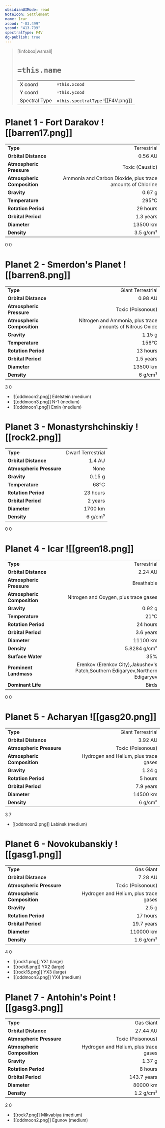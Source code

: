 ```yaml
---
obsidianUIMode: read
NoteIcon: Settlement
name: Icar
xcood: "-83.499"
ycood: "413.799"
spectralType: F4V
dg-publish: true
---
```

> [!infobox|wsmall]
> # `=this.name`
> | | |
> | - | - |
> | X coord | `=this.xcood` |
> | Y coord| `=this.ycood` |
> | Spectral Type | `=this.spectralType` ![[F4V.png]] |

# Planet 1 - Fort Darakov ![[barren17.png]]
|                             |                           |
| --------------------------- | -------------------------:|
| **Type**                    |             Terrestrial |
| **Orbital Distance**        |   0.56 AU |
| **Atmospheric Pressure**    |       Toxic (Caustic) |
| **Atmospheric Composition** |      Ammonia and Carbon Dioxide, plus trace amounts of Chlorine |
| **Gravity**                 |        0.67 g |
| **Temperature**             |    295°C |
| **Rotation Period**         |  29 hours |
| **Orbital Period** | 1.3 years |
| **Diameter**                |      13500 km | 
| **Density**                 |    3.5 g/cm³ |



0
0



# Planet 2 - Smerdon's Planet ![[barren8.png]]
|                             |                           |
| --------------------------- | -------------------------:|
| **Type**                    |             Giant Terrestrial |
| **Orbital Distance**        |   0.98 AU |
| **Atmospheric Pressure**    |       Toxic (Poisonous) |
| **Atmospheric Composition** |      Nitrogen and Ammonia, plus trace amounts of Nitrous Oxide |
| **Gravity**                 |        1.15 g |
| **Temperature**             |    156°C |
| **Rotation Period**         |  13 hours |
| **Orbital Period** | 1.5 years |
| **Diameter**                |      13500 km | 
| **Density**                 |    6 g/cm³ |



3
0

- ![[oddmoon2.png]] Edelstein (medium)
- ![[oddmoon3.png]] N-1 (medium)
- ![[oddmoon1.png]] Emin (medium)


# Planet 3 - Monastyrshchinskiy ![[rock2.png]]
|                             |                           |
| --------------------------- | -------------------------:|
| **Type**                    |             Dwarf Terrestrial |
| **Orbital Distance**        |   1.4 AU |
| **Atmospheric Pressure**    |       None |
| **Gravity**                 |        0.15 g |
| **Temperature**             |    68°C |
| **Rotation Period**         |  23 hours |
| **Orbital Period** | 2 years |
| **Diameter**                |      1700 km | 
| **Density**                 |    6 g/cm³ |



0
0



# Planet 4 - Icar ![[green18.png]]
|                             |                           |
| --------------------------- | -------------------------:|
| **Type**                    |             Terrestrial |
| **Orbital Distance**        |   2.24 AU |
| **Atmospheric Pressure**    |       Breathable |
| **Atmospheric Composition** |      Nitrogen and Oxygen, plus trace gases |
| **Gravity**                 |        0.92 g |
| **Temperature**             |    21°C |
| **Rotation Period**         |  24 hours |
| **Orbital Period** | 3.6 years |
| **Diameter**                |      11100 km | 
| **Density**                 |    5.8284 g/cm³ |
| **Surface Water**           |           35% | 
| **Prominent Landmass**      |         Erenkov (Erenkov City),Jakushev's Patch,Southern Edigaryev,Northern Edigaryev | 
| **Dominant Life**           |         Birds |



0
0



# Planet 5 - Acharyan ![[gasg20.png]]
|                             |                           |
| --------------------------- | -------------------------:|
| **Type**                    |             Giant Terrestrial |
| **Orbital Distance**        |   3.92 AU |
| **Atmospheric Pressure**    |       Toxic (Poisonous) |
| **Atmospheric Composition** |      Hydrogen and Helium, plus trace gases |
| **Gravity**                 |        1.24 g |
| **Rotation Period**         |  5 hours |
| **Orbital Period** | 7.9 years |
| **Diameter**                |      14500 km | 
| **Density**                 |    6 g/cm³ |



3
7

- [[oddmoon2.png]] Labinsk (medium)

# Planet 6 - Novokubanskiy ![[gasg1.png]]
|                             |                           |
| --------------------------- | -------------------------:|
| **Type**                    |             Gas Giant |
| **Orbital Distance**        |   7.28 AU |
| **Atmospheric Pressure**    |       Toxic (Poisonous) |
| **Atmospheric Composition** |      Hydrogen and Helium, plus trace gases |
| **Gravity**                 |        2.5 g |
| **Rotation Period**         |  17 hours |
| **Orbital Period** | 19.7 years |
| **Diameter**                |      110000 km | 
| **Density**                 |    1.6 g/cm³ |



4
0

- ![[rock1.png]] YX1 (large)
- ![[rock6.png]] YX2 (large)
- ![[rock15.png]] YX3 (large)
- ![[oddmoon3.png]] YX4 (medium)


# Planet 7 - Antohin's Point ![[gasg3.png]]
|                             |                           |
| --------------------------- | -------------------------:|
| **Type**                    |             Gas Giant |
| **Orbital Distance**        |   27.44 AU |
| **Atmospheric Pressure**    |       Toxic (Poisonous) |
| **Atmospheric Composition** |      Hydrogen and Helium, plus trace gases |
| **Gravity**                 |        1.37 g |
| **Rotation Period**         |  8 hours |
| **Orbital Period** | 143.7 years |
| **Diameter**                |      80000 km | 
| **Density**                 |    1.2 g/cm³ |



2
0

- ![[rock7.png]] Mikvabiya (medium)
- ![[oddmoon2.png]] Egunov (medium)


